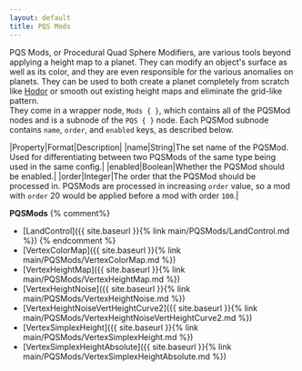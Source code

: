 ```yaml
---
layout: default
title: PQS Mods
---
```


PQS Mods, or Procedural Quad Sphere Modifiers, are various tools beyond applying a height map to a planet. They can modify an object's surface as well as its color, and they are even responsible for the various anomalies on planets. They can be used to both create a planet completely from scratch like [Hodor](https://github.com/Kopernicus/KopernicusExamples/blob/master/KopernicusExamples/Creating%20New%20Bodies/ProceduralBody/Hodor.cfg) or smooth out existing height maps and eliminate the grid-like pattern.  
They come in a wrapper node, `Mods { }`, which contains all of the PQSMod nodes and is a subnode of the `PQS { }` node.
Each PQSMod subnode contains `name`, `order`, and `enabled` keys, as described below.

|Property|Format|Description|
|name|String|The set name of the PQSMod. Used for differentiating between two PQSMods of the same type being used in the same config.|
|enabled|Boolean|Whether the PQSMod should be enabled.|
|order|Integer|The order that the PQSMod should be processed in. PQSMods are processed in increasing `order` value, so a mod with `order` 20 would be applied before a mod with order `100`.|

**PQSMods**
{% comment%}
+ [LandControl]({{ site.baseurl }}{% link main/PQSMods/LandControl.md %})
{% endcomment %}
+ [VertexColorMap]({{ site.baseurl }}{% link main/PQSMods/VertexColorMap.md %})
+ [VertexHeightMap]({{ site.baseurl }}{% link main/PQSMods/VertexHeightMap.md %})
+ [VertexHeightNoise]({{ site.baseurl }}{% link main/PQSMods/VertexHeightNoise.md %})
+ [VertexHeightNoiseVertHeightCurve2]({{ site.baseurl }}{% link main/PQSMods/VertexHeightNoiseVertHeightCurve2.md %})
+ [VertexSimplexHeight]({{ site.baseurl }}{% link main/PQSMods/VertexSimplexHeight.md %})
+ [VertexSimplexHeightAbsolute]({{ site.baseurl }}{% link main/PQSMods/VertexSimplexHeightAbsolute.md %})
